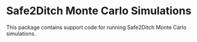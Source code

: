 Safe2Ditch Monte Carlo Simulations
==================================

This package contains support code for running Safe2Ditch Monte Carlo simulations.